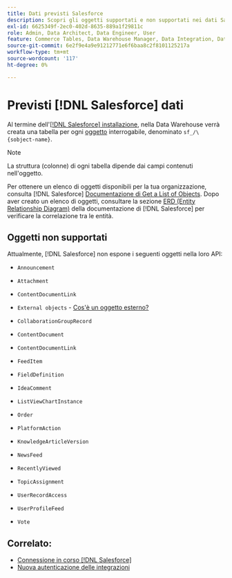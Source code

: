 ```yaml
---
title: Dati previsti Salesforce
description: Scopri gli oggetti supportati e non supportati nei dati Salesforce.
exl-id: 6625349f-2ec0-402d-8635-889a1f29811c
role: Admin, Data Architect, Data Engineer, User
feature: Commerce Tables, Data Warehouse Manager, Data Integration, Data Import/Export
source-git-commit: 6e2f9e4a9e91212771e6f6baa8c2f8101125217a
workflow-type: tm+mt
source-wordcount: '117'
ht-degree: 0%

---
```


# Previsti [!DNL Salesforce] dati

Al termine dell&#39;[[!DNL Salesforce] installazione](../integrations/salesforce.md), nella Data Warehouse verrà creata una tabella per ogni [oggetto](https://developer.salesforce.com/docs/atlas.en-us.object_reference.meta/object_reference/sforce_api_objects_concepts.htm) interrogabile, denominato `sf_/\{sobject-name}`.

>[!NOTE]
>
>La struttura (colonne) di ogni tabella dipende dai campi contenuti nell&#39;oggetto.

Per ottenere un elenco di oggetti disponibili per la tua organizzazione, consulta [!DNL Salesforce] [Documentazione di Get a List of Objects](https://developer.salesforce.com/docs/atlas.en-us.api_rest.meta/api_rest/dome_describeGlobal.htm). Dopo aver creato un elenco di oggetti, consultare la sezione [ERD (Entity Relationship Diagram)](https://developer.salesforce.com/docs/atlas.en-us.object_reference.meta/object_reference/sforce_api_erd_knowledge.htm) della documentazione di [!DNL Salesforce] per verificare la correlazione tra le entità.

## Oggetti non supportati

Attualmente, [!DNL Salesforce] non espone i seguenti oggetti nella loro API:

* `Announcement`
* `Attachment`
* `ContentDocumentLink`
* `External objects` - [Cos&#39;è un oggetto esterno?](https://developer.salesforce.com/docs/atlas.en-us.object_reference.meta/object_reference/sforce_api_objects_external_objects.htm)
* `CollaborationGroupRecord`
* `ContentDocument`
* `ContentDocumentLink`
* `FeedItem`
* `FieldDefinition`
* `IdeaComment`
* `ListViewChartInstance`
* `Order`
* `PlatformAction`

* `KnowledgeArticleVersion`
* `NewsFeed`
* `RecentlyViewed`
* `TopicAssignment`
* `UserRecordAccess`
* `UserProfileFeed`
* `Vote`

## Correlato:

* [Connessione in corso  [!DNL Salesforce]](../integrations/salesforce.md)
* [Nuova autenticazione delle integrazioni](https://experienceleague.adobe.com/docs/commerce-knowledge-base/kb/how-to/mbi-reauthenticating-integrations.html?lang=it)

